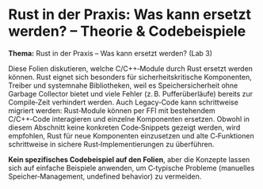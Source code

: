 # Rust in der Praxis: Was kann ersetzt werden? – Theorie & Codebeispiele


**Thema:** Rust in der Praxis – Was kann ersetzt werden? (Lab 3)

Diese Folien diskutieren, welche C/C++‑Module durch Rust ersetzt werden können. Rust eignet sich besonders für sicherheitskritische Komponenten, Treiber und systemnahe Bibliotheken, weil es Speichersicherheit ohne Garbage Collector bietet und viele Fehler (z. B. Pufferüberläufe) bereits zur Compile‑Zeit verhindert werden. Auch Legacy‑Code kann schrittweise migriert werden: Rust‑Module können per FFI mit bestehendem C/C++‑Code interagieren und einzelne Komponenten ersetzen. Obwohl in diesem Abschnitt keine konkreten Code‑Snippets gezeigt werden, wird empfohlen, Rust für neue Komponenten einzusetzen und alte C‑Funktionen schrittweise in sichere Rust‑Implementierungen zu überführen.

**Kein spezifisches Codebeispiel auf den Folien**, aber die Konzepte lassen sich auf einfache Beispiele anwenden, um C‑typische Probleme (manuelles Speicher‑Management, undefined behavior) zu vermeiden.

